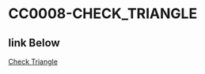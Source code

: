 # CC0008-CHECK_TRIANGLE

## link Below

[Check Triangle](https://code-code-team.github.io/CC0008J-CHECK_TRIANGLE/)
